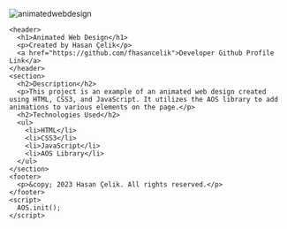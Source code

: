 ![animatedwebdesign](https://user-images.githubusercontent.com/123208180/223495092-46602720-d477-4bf3-b663-85d70dfc153a.gif)

    <header>
      <h1>Animated Web Design</h1>
      <p>Created by Hasan Çelik</p>
      <a href="https://github.com/fhasancelik">Developer Github Profile Link</a>
    </header>
    <section>
      <h2>Description</h2>
      <p>This project is an example of an animated web design created using HTML, CSS3, and JavaScript. It utilizes the AOS library to add animations to various elements on the page.</p>
      <h2>Technologies Used</h2>
      <ul>
        <li>HTML</li>
        <li>CSS3</li>
        <li>JavaScript</li>
        <li>AOS Library</li>
      </ul>
    </section>
    <footer>
      <p>&copy; 2023 Hasan Çelik. All rights reserved.</p>
    </footer>
    <script>
      AOS.init();
    </script>

